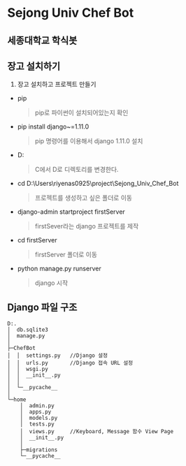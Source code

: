 # Sejong Univ Chef Bot

## 세종대학교 학식봇

## 장고 설치하기

1. 장고 설치하고 프로젝트 만들기

* pip
    > pip로 파이썬이 설치되어있는지 확인

* pip install django~=1.11.0
    > pip 명령어를 이용해서 django 1.11.0 설치

* D:
    > C에서 D로 디렉토리를 변경한다.

* cd D:\Users\riyenas0925\project\Sejong_Univ_Chef_Bot
    > 프로젝트를 생성하고 싶은 폴더로 이동

* django-admin startproject firstServer
    > firstSever라는 django 프로젝트를 제작

* cd firstServer
    > firstServer 폴더로 이동

* python manage.py runserver
    > django 시작
 
## Django 파일 구조

```
D:.
│  db.sqlite3
│  manage.py
│
├─ChefBot
│  │  settings.py   //Django 설정
│  │  urls.py       //Django 접속 URL 설정
│  │  wsgi.py
│  │  __init__.py
│  │
│  └─__pycache__
│
└─home
    │  admin.py
    │  apps.py
    │  models.py
    │  tests.py
    │  views.py     //Keyboard, Message 함수 View Page
    │  __init__.py
    │
    ├─migrations
    └─__pycache__

```